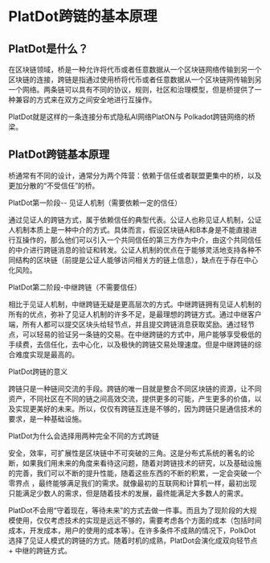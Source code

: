 #  PlatDot跨链的基本原理

## PlatDot是什么？

在区块链领域，桥是一种允许将代币或者任意数据从一个区块链网络传输到另一个区块链的连接，跨链是指通过使用桥将代币或者任意数据从一个区块链网传输到另一个网络。两条链可以具有不同的协议，规则，社区和治理模型，但是桥提供了一种兼容的方式来在双方之间安全地进行互操作。

PlatDot就是这样的一条连接分布式隐私AI网络PlatON与 Polkadot跨链网络的桥梁。



## PlatDot跨链基本原理

桥通常有不同的设计，通常分为两个阵营：依赖于信任或者联盟更集中的桥，以及更加分散的“不受信任”的桥。



PlatDot第一阶段-- 见证人机制（需要依赖一定的信任）

通过见证人的跨链方式，属于依赖信任的典型代表。公证人也称见证人机制，公证人机制本质上是一种中介的方式。具体而言，假设区块链A和B本身是不能直接进行互操作的，那么他们可以引入一个共同信任的第三方作为中介，由这个共同信任的中介进行跨链消息的验证和转发。公证人机制的优点在于能够灵活地支持各种不同结构的区块链（前提是公证人能够访问相关方的链上信息），缺点在于存在中心化风险。



PlatDot第二阶段-中继跨链（不需要信任）

相比于见证人机制，中继跨链无疑是更高层次的方式。中继跨链拥有见证人机制的所有的优点，弥补了见证人机制的许多不足，是最理想的跨链方式。通过中继客户端，所有人都可以提交区块头给轻节点，并且提交跨链消息获取奖励。通过轻节点，可以轻易的验证另一条链的交易。在中继跨链的方式中，用户能够享受极低的手续费，去信任化，去中心化，以及极快的跨链交易处理速度。但是中继跨链的综合难度实现是最高的。



PlatDot跨链的意义

跨链只是一种链间交流的手段。跨链的唯一目就是整合不同区块链的资源，让不同资产，不同社区在不同的链之间高效交流，提供更多的可能，产生更多的价值，以及实现更美好的未来。所以，仅仅有跨链互连是不够的，因为跨链只是通信技术的要求，是一种基础设施。



PlatDot为什么会选择用两种完全不同的方式跨链

安全，效率，可扩展性是区块链中不可突破的三角。这是分布式系统的著名的论断，如果我们用未来的角度来看待这问题，随着对跨链技术的研究，以及基础设施的完善，我们可以不断的提升性能，随着这些东西的不断的积累，一定会突破一个零界点 ，最终能够满足我们的需求。就像最初的互联网和计算机一样，最初出现只能满足少数人的需求，但是随着技术的发展，最终能满足大多数人的需求。

PlatDot不会用“守着现在，等待未来”的方式去做一件事。而且为了现阶段的大规模使用，仅仅考虑技术的实现是远远不够的，需要考虑各个方面的成本（包括时间成本，开发成本，用户的使用的成本等）。在许多条件不成熟的情况下，PolkDot选择了见证人模式的跨链的方式。随着时机的成熟，PlatDot会演化成双向轻节点 + 中继的跨链方式。 

